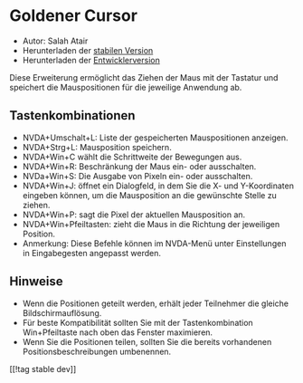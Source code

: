 # Goldener Cursor #

* Autor: Salah Atair
* Herunterladen der [stabilen Version][1]
* Herunterladen der [Entwicklerversion][2]

Diese Erweiterung ermöglicht das Ziehen der Maus mit der Tastatur und
speichert die Mauspositionen für die jeweilige Anwendung ab.

## Tastenkombinationen

* NVDA+Umschalt+L: Liste der gespeicherten Mauspositionen anzeigen.
* NVDA+Strg+L: Mausposition speichern.
* NVDA+Win+C wählt die Schrittweite der Bewegungen aus.
* NVDA+Win+R: Beschränkung der Maus ein- oder ausschalten.
* NVDa+Win+S: Die Ausgabe von Pixeln ein- oder ausschalten.
* NVDA+Win+J: öffnet ein Dialogfeld, in dem Sie die X- und Y-Koordinaten
  eingeben können, um die Mausposition an die gewünschte Stelle zu ziehen.
* NVDA+Win+P: sagt die Pixel der aktuellen Mausposition an.
* NVDA+Win+Pfeiltasten: zieht die Maus in die Richtung der jeweiligen
  Position.
* Anmerkung: Diese Befehle können im NVDA-Menü unter Einstellungen in
  Eingabegesten angepasst werden.

## Hinweise

* Wenn die Positionen geteilt werden, erhält jeder Teilnehmer die gleiche
  Bildschirmauflösung.
* Für beste Kompatibilität sollten Sie mit der Tastenkombination
  Win+Pfeiltaste nach oben das Fenster maximieren.
* Wenn Sie die Positionen teilen, sollten Sie die bereits vorhandenen
  Positionsbeschreibungen umbenennen.

[[!tag stable dev]]

[1]: http://addons.nvda-project.org/files/get.php?file=gc

[2]: http://addons.nvda-project.org/files/get.php?file=gc-dev
